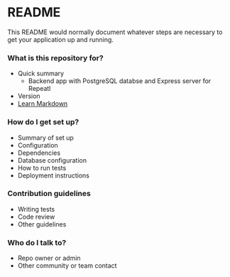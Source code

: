 # README

This README would normally document whatever steps are necessary to get your application up and running.

### What is this repository for?

- Quick summary
  - Backend app with PostgreSQL databse and Express server for Repeatl
- Version
- [Learn Markdown](https://bitbucket.org/tutorials/markdowndemo)

### How do I get set up?

- Summary of set up
- Configuration
- Dependencies
- Database configuration
- How to run tests
- Deployment instructions

### Contribution guidelines

- Writing tests
- Code review
- Other guidelines

### Who do I talk to?

- Repo owner or admin
- Other community or team contact
